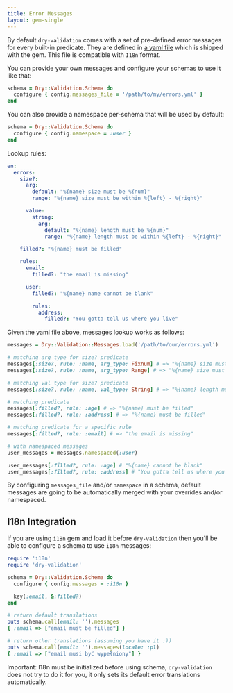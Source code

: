 ```yaml
---
title: Error Messages
layout: gem-single
---
```


By default `dry-validation` comes with a set of pre-defined error messages for every built-in predicate. They are defined in [a yaml file](https://github.com/dryrb/dry-validation/blob/master/config/errors.yml) which is shipped with the gem. This file is compatible with `I18n` format.

You can provide your own messages and configure your schemas to use it like that:

``` ruby
schema = Dry::Validation.Schema do
  configure { config.messages_file = '/path/to/my/errors.yml' }
end
```

You can also provide a namespace per-schema that will be used by default:

``` ruby
schema = Dry::Validation.Schema do
  configure { config.namespace = :user }
end
```

Lookup rules:

``` yaml
en:
  errors:
    size?:
      arg:
        default: "%{name} size must be %{num}"
        range: "%{name} size must be within %{left} - %{right}"

      value:
        string:
          arg:
            default: "%{name} length must be %{num}"
            range: "%{name} length must be within %{left} - %{right}"

    filled?: "%{name} must be filled"

    rules:
      email:
        filled?: "the email is missing"

      user:
        filled?: "%{name} name cannot be blank"

        rules:
          address:
            filled?: "You gotta tell us where you live"
```

Given the yaml file above, messages lookup works as follows:

``` ruby
messages = Dry::Validation::Messages.load('/path/to/our/errors.yml')

# matching arg type for size? predicate
messages[:size?, rule: :name, arg_type: Fixnum] # => "%{name} size must be %{num}"
messages[:size?, rule: :name, arg_type: Range] # => "%{name} size must within %{left} - %{right}"

# matching val type for size? predicate
messages[:size?, rule: :name, val_type: String] # => "%{name} length must be %{num}"

# matching predicate
messages[:filled?, rule: :age] # => "%{name} must be filled"
messages[:filled?, rule: :address] # => "%{name} must be filled"

# matching predicate for a specific rule
messages[:filled?, rule: :email] # => "the email is missing"

# with namespaced messages
user_messages = messages.namespaced(:user)

user_messages[:filled?, rule: :age] # "%{name} cannot be blank"
user_messages[:filled?, rule: :address] # "You gotta tell us where you live"
```

By configuring `messages_file` and/or `namespace` in a schema, default messages are going to be automatically merged with your overrides and/or namespaced.

## I18n Integration

If you are using `i18n` gem and load it before `dry-validation` then you'll be able to configure a schema to use `i18n` messages:

``` ruby
require 'i18n'
require 'dry-validation'

schema = Dry::Validation.Schema do
  configure { config.messages = :i18n }

  key(:email, &:filled?)
end

# return default translations
puts schema.call(email: '').messages
{ :email => ["email must be filled"] }

# return other translations (assuming you have it :))
puts schema.call(email: '').messages(locale: :pl)
{ :email => ["email musi być wypełniony"] }
```

Important: I18n must be initialized before using schema, `dry-validation` does not try to do it for you, it only sets its default error translations automatically.
